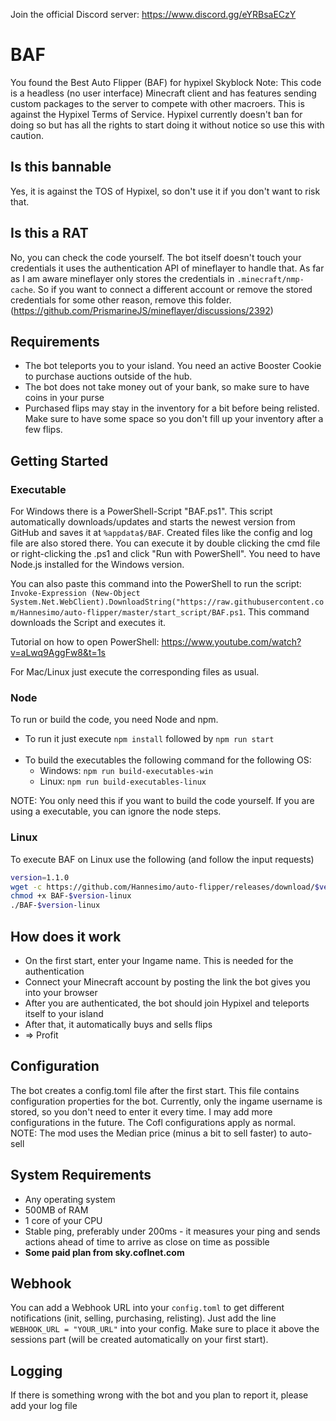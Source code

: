 Join the official Discord server:
https://www.discord.gg/eYRBsaECzY

# BAF

You found the Best Auto Flipper (BAF) for hypixel Skyblock
Note: This code is a headless (no user interface) Minecraft client and has features sending custom packages to the server to compete with other macroers. This is against the Hypixel Terms of Service.
Hypixel currently doesn't ban for doing so but has all the rights to start doing it without notice so use this with caution.

## Is this bannable

Yes, it is against the TOS of Hypixel, so don't use it if you don't want to risk that.

## Is this a RAT

No, you can check the code yourself. The bot itself doesn't touch your credentials it uses the authentication API of mineflayer to handle that.
As far as I am aware mineflayer only stores the credentials in `.minecraft/nmp-cache`. So if you want to connect a different account or remove the stored credentials for some other reason, remove this folder. (https://github.com/PrismarineJS/mineflayer/discussions/2392)

## Requirements

-   The bot teleports you to your island. You need an active Booster Cookie to purchase auctions outside of the hub.
-   The bot does not take money out of your bank, so make sure to have coins in your purse
-   Purchased flips may stay in the inventory for a bit before being relisted. Make sure to have some space so you don't fill up your inventory after a few flips.

## Getting Started

### Executable

For Windows there is a PowerShell-Script "BAF.ps1". This script automatically downloads/updates and starts the newest version from GitHub and saves it at `%appdata$/BAF`. Created files like the config and log file are also stored there. You can execute it by double clicking the cmd file or right-clicking the .ps1 and click "Run with PowerShell". You need to have Node.js installed for the Windows version.

You can also paste this command into the PowerShell to run the script: `Invoke-Expression (New-Object System.Net.WebClient).DownloadString("https://raw.githubusercontent.com/Hannesimo/auto-flipper/master/start_script/BAF.ps1`. This command downloads the Script and executes it.

Tutorial on how to open PowerShell: https://www.youtube.com/watch?v=aLwq9AggFw8&t=1s

For Mac/Linux just execute the corresponding files as usual.

### Node

To run or build the code, you need Node and npm.

-   To run it just execute `npm install` followed by `npm run start`<br/><br/>
-   To build the executables the following command for the following OS:
    -   Windows: `npm run build-executables-win`
    -   Linux: `npm run build-executables-linux`

NOTE: You only need this if you want to build the code yourself. If you are using a executable, you can ignore the node steps.

### Linux

To execute BAF on Linux use the following (and follow the input requests)

```bash
version=1.1.0
wget -c https://github.com/Hannesimo/auto-flipper/releases/download/$version/BAF-$version-linux
chmod +x BAF-$version-linux
./BAF-$version-linux
```

## How does it work

-   On the first start, enter your Ingame name. This is needed for the authentication
-   Connect your Minecraft account by posting the link the bot gives you into your browser
-   After you are authenticated, the bot should join Hypixel and teleports itself to your island
-   After that, it automatically buys and sells flips
-   => Profit

## Configuration

The bot creates a config.toml file after the first start. This file contains configuration properties for the bot. Currently, only the ingame username is stored, so you don't need to enter it every time. I may add more configurations in the future. The Cofl configurations apply as normal.
<br/> NOTE: The mod uses the Median price (minus a bit to sell faster) to auto-sell

## System Requirements

-   Any operating system
-   500MB of RAM
-   1 core of your CPU
-   Stable ping, preferably under 200ms - it measures your ping and sends actions ahead of time to arrive as close on time as possible
-   **Some paid plan from sky.coflnet.com**

## Webhook

You can add a Webhook URL into your `config.toml` to get different notifications (init, selling, purchasing, relisting).
Just add the line `WEBHOOK_URL = "YOUR_URL"` into your config. Make sure to place it above the sessions part (will be created automatically on your first start).

## Logging

If there is something wrong with the bot and you plan to report it, please add your log file
